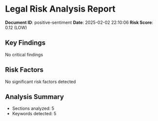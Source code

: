 # Legal Risk Analysis Report
**Document ID**: positive-sentiment
**Date**: 2025-02-02 22:10:06
**Risk Score**: 0.12 (LOW)

## Key Findings
No critical findings

## Risk Factors
No significant risk factors detected

## Analysis Summary
- Sections analyzed: 5
- Keywords detected: 5
